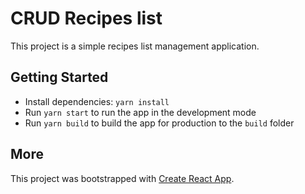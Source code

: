 # CRUD Recipes list

This project is a simple recipes list management application.

## Getting Started

- Install dependencies: `yarn install`
- Run `yarn start` to run the app in the development mode
- Run `yarn build` to build the app for production to the `build` folder

## More

This project was bootstrapped with [Create React App](https://github.com/facebook/create-react-app).